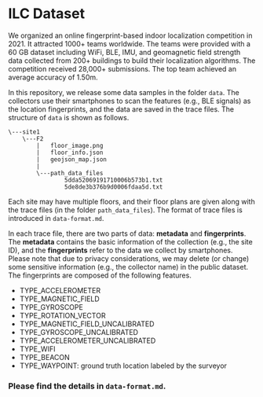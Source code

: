# ILC Dataset

We organized an online fingerprint-based indoor localization competition in 2021. It attracted 1000+ teams worldwide. The teams were provided with a 60 GB dataset including WiFi, BLE, IMU, and geomagnetic field strength data collected from 200+ buildings to build their localization algorithms. The competition received 28,000+ submissions. The top team achieved an average accuracy of 1.50m.

In this repository, we release some data samples in the folder `data`. The collectors use their smartphones to scan the features (e.g., BLE signals) as the location fingerprints, and the data are saved in the trace files. The structure of `data` is shown as follows.

```
\---site1
    \---F2
        |   floor_image.png
        |   floor_info.json
        |   geojson_map.json
        |
        \---path_data_files
                5dda52069191710006b573b1.txt
                5de8de3b376b9d0006fdaa5d.txt
```

Each site may have multiple floors, and their floor plans are given along with the trace files (in the folder `path_data_files`). The format of trace files is introduced in `data-format.md`.

In each trace file, there are two parts of data: **metadata** and **fingerprints**. The **metadata** contains the basic information of the collection (e.g., the site ID), and the **fingerprints** refer to the data we collect by smartphones. Please note that due to privacy considerations, we may delete (or change) some sensitive information (e.g., the collector name) in the public dataset. The fingerprints are composed of the following features.

- TYPE_ACCELEROMETER
- TYPE_MAGNETIC_FIELD
- TYPE_GYROSCOPE
- TYPE_ROTATION_VECTOR
- TYPE_MAGNETIC_FIELD_UNCALIBRATED
- TYPE_GYROSCOPE_UNCALIBRATED
- TYPE_ACCELEROMETER_UNCALIBRATED
- TYPE_WIFI
- TYPE_BEACON
- TYPE_WAYPOINT: ground truth location labeled by the surveyor

### Please find the details in `data-format.md`.


